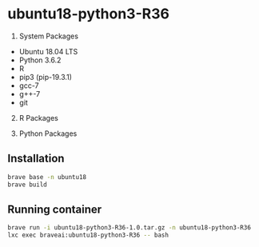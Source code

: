 # ubuntu18-python3-R36

1. System Packages
* Ubuntu 18.04 LTS
* Python 3.6.2
* R 
* pip3 (pip-19.3.1)
* gcc-7
* g++-7
* git

2. R Packages

3. Python Packages


## Installation

``` bash
brave base -n ubuntu18
brave build
```

## Running container

``` bash
brave run -i ubuntu18-python3-R36-1.0.tar.gz -n ubuntu18-python3-R36
lxc exec braveai:ubuntu18-python3-R36 -- bash
```